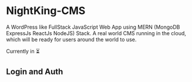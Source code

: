 # NightKing-CMS 

A WordPress like FullStack JavaScript Web App using MERN (MongoDB ExpressJs ReactJs NodeJS) Stack. A real world CMS running in the cloud, which will be ready for users around the world to use.

Currently in :hourglass_flowing_sand: 

## Login and Auth
